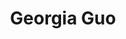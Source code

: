 ---
user: georgia
title: Georgia Guo
position: Head of Innovation
company: McDonald's China
featured: true
talk: keynote


bio: Georgia Guo is currently Innovation Director of McDonald’s China, leading innovation strategy and projects. She was previously Innovation Strategy Director of China Industrial Design Institute, founding partner of Joint Thinking Innovation and IDEO China Marketing Director. Her expertise focuses on product/service design strategy and business model innovation. She is an active business writer and speaker, being one of the most widely read columnists of Forbes China and frequently mentoring start-ups. She holds a Diploma in Strategy and Innovation from Oxford University and a Master in Mass Media and Politics from University of Liverpool. 

biocn: Georgia Guo is currently Innovation Director of McDonald’s China, leading innovation strategy and projects. She was previously Innovation Strategy Director of China Industrial Design Institute, founding partner of Joint Thinking Innovation and IDEO China Marketing Director. Her expertise focuses on product/service design strategy and business model innovation. She is an active business writer and speaker, being one of the most widely read columnists of Forbes China and frequently mentoring start-ups. She holds a Diploma in Strategy and Innovation from Oxford University and a Master in Mass Media and Politics from University of Liverpool. 


---